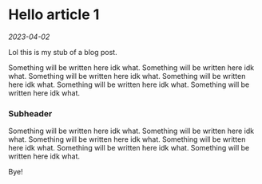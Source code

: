 # Hello article 1

*2023-04-02*

Lol this is my stub of a blog post.

Something will be written here idk what. Something will be written here idk what. Something will be written here idk what. Something will be written here idk what. Something will be written here idk what. Something will be written here idk what.

### Subheader

Something will be written here idk what. Something will be written here idk what. Something will be written here idk what. Something will be written here idk what. Something will be written here idk what. Something will be written here idk what.


Bye!
